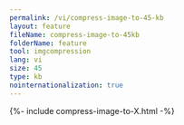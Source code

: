 ```yaml
---
permalink: /vi/compress-image-to-45-kb
layout: feature
fileName: compress-image-to-45kb
folderName: feature
tool: imgcompression
lang: vi
size: 45
type: kb
nointernationalization: true
---
```

{%- include compress-image-to-X.html -%}       
